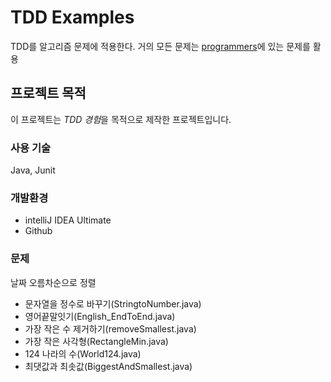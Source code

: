 # TDD Examples
TDD를 알고리즘 문제에 적용한다. 거의 모든 문제는 [programmers](https://programmers.co.kr/)에 있는 문제를 활용

## 프로젝트 목적
이 프로젝트는 *TDD 경험*을 목적으로 제작한 프로젝트입니다.

### 사용 기술
Java, Junit

### 개발환경
- intelliJ IDEA Ultimate
- Github

### 문제
날짜 오름차순으로 정렬
- 문자열을 정수로 바꾸기(StringtoNumber.java)
- 영어끝말잇기(English_EndToEnd.java)
- 가장 작은 수 제거하기(removeSmallest.java)
- 가장 작은 사각형(RectangleMin.java)
- 124 나라의 수(World124.java)
- 최댓값과 최솟값(BiggestAndSmallest.java)

